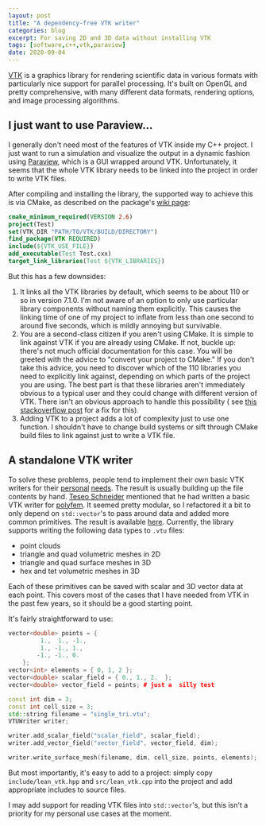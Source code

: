 ```yaml
---
layout: post
title: "A dependency-free VTK writer"
categories: blog
excerpt: For saving 2D and 3D data without installing VTK 
tags: [software,c++,vtk,paraview]
date: 2020-09-04
---
```


[VTK](https://vtk.org/) is a graphics library for rendering scientific data in various formats with particularly nice support for parallel processing.
It's built on OpenGL and pretty comprehensive, with many different data formats, rendering options, and image processing algorithms.
## I just want to use Paraview...
I generally don't need most of the features of VTK inside my C++ project. 
I just want to run a simulation and visualize the output in a dynamic fashion using [Paraview](https://www.paraview.org/), which is a GUI wrapped around VTK. 
Unfortunately, it seems that the whole VTK library needs to be linked into the project in order to write VTK files.

After compiling and installing the library, the supported way to achieve this is via CMake, as described on the package's [wiki page](https://vtk.org/Wiki/VTK/Tutorials/CMakeListsFile):
```cmake
cmake_minimum_required(VERSION 2.6)
project(Test)
set(VTK_DIR "PATH/TO/VTK/BUILD/DIRECTORY")
find_package(VTK REQUIRED)
include(${VTK_USE_FILE})
add_executable(Test Test.cxx)
target_link_libraries(Test ${VTK_LIBRARIES})
```
But this has a few downsides:
1. It links all the VTK libraries by default, which seems to be about 110 or so in version 7.1.0. I'm not aware of an option to only use particular library components without naming them explicitly. 
This causes the linking time of one of my project to inflate from less than one second to around five seconds, which is mildly annoying but survivable.
2. You are a second-class citizen if you aren't using CMake. 
It is simple to link against VTK if you are already using CMake. 
If not, buckle up: there's not much official documentation for this case. 
You will be greeted with the advice to "convert your project to CMake." 
If you don't take this advice, you need to discover which of the 110 libraries you need to explicitly link against, depending on which parts of the project you are using. 
The best part is that these libraries aren't immediately obvious to a typical user and they could change with different version of VTK. 
There isn't an obvious approach to handle this possibility ( see [this stackoverflow post](https://stackoverflow.com/a/43162402/3479119) for a fix for this).
3. Adding VTK to a project adds a lot of complexity just to use one function. I shouldn't have to change build systems or sift through CMake build files to link against just to write a VTK file.

## A standalone VTK writer
To solve these problems, people tend to implement their own basic VTK writers for their [personal](https://github.com/cburstedde/p4est/blob/f73f9431af466e999e7a4d3ce1003444cb3f75f8/src/p4est_vtk.c#L301) [needs](https://github.com/dmalhotra/pvfmm/blob/67595dd1a1ebcfb5c8079c960910bd72e637aedf/include/mpi_tree.txx#L2124).
The result is usually building up the file contents by hand.
[Teseo Schneider](https://cs.nyu.edu/~teseo/) mentioned that he had written a basic VTK writer for [polyfem](https://github.com/polyfem/polyfem/blob/3f58d84cd0ad930b71e8c6db917fe46e8dd4e100/src/mesh/VTUWriter.cpp). 
It seemed pretty modular, so I refactored it a bit to only depend on `std::vector`'s to pass around data and added more common primitives. 
The result is available [here](https://github.com/mmorse1217/lean-vtk). 
Currently, the library supports writing the following data types to `.vtu` files:
- point clouds
- triangle and quad volumetric meshes in 2D
- triangle and quad surface meshes in 3D
- hex and tet volumetric meshes in 3D

Each of these primitives can be saved with scalar and 3D vector data at each point. 
This covers most of the cases that I have needed from VTK in the past few years, so it should be a good starting point. 

It's fairly straightforward to use:

```cpp
vector<double> points = {
		 1.,  1., -1.,
		 1., -1., 1.,
		-1., -1., 0.
	};
vector<int> elements = { 0, 1, 2 };
vector<double> scalar_field = { 0., 1., 2.  };
vector<double> vector_field = points; # just a  silly test

const int dim = 3;
const int cell_size = 3;
std::string filename = "single_tri.vtu";
VTUWriter writer;

writer.add_scalar_field("scalar_field", scalar_field);
writer.add_vector_field("vector_field", vector_field, dim);

writer.write_surface_mesh(filename, dim, cell_size, points, elements);
```

But most importantly, it's easy to add to a project: simply copy `include/lean_vtk.hpp` and `src/lean_vtk.cpp` into the project and add appropriate includes to source files.

I may add support for reading VTK files into `std::vector`'s, but this isn't a priority for my personal use cases at the moment.
